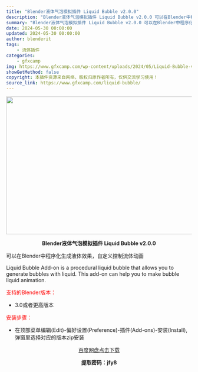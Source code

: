 ```yaml
---
title: "Blender液体气泡模拟插件 Liquid Bubble v2.0.0"
description: "Blender液体气泡模拟插件 Liquid Bubble v2.0.0 可以在Blender中程序化生成液体效果，自定义控制流体动画 Liquid Bubble Add-on is a proced..."
summary: "Blender液体气泡模拟插件 Liquid Bubble v2.0.0 可以在Blender中程序化生成液体效果，自定义控制流体动画 Liquid Bubble Add-on is a proced..."
date: 2024-05-30 00:00:00
updated: 2024-05-30 00:00:00
author: blenderit
tags: 
    - 流体插件
categories:
    - gfxcamp
img: https://www.gfxcamp.com/wp-content/uploads/2024/05/Liquid-Bubble-v2.0.0.jpg
showGetMethod: false
copyright: 本插件资源来自网络，版权归原作者所有，仅供交流学习使用！
source_link: https://www.gfxcamp.com/liquid-bubble/
---
```

<div><p><img decoding="async" class="aligncenter size-full wp-image-121788" src="https://www.gfxcamp.com/wp-content/uploads/2024/05/Liquid-Bubble-v2.0.0.jpg" data-src="https://www.gfxcamp.com/wp-content/uploads/2024/05/Liquid-Bubble-v2.0.0.jpg" alt="" width="640" height="373" data-srcset="https://www.gfxcamp.com/wp-content/uploads/2024/05/Liquid-Bubble-v2.0.0.jpg 640w, https://www.gfxcamp.com/wp-content/uploads/2024/05/Liquid-Bubble-v2.0.0-150x87.jpg 150w" data-sizes="(max-width: 640px) 100vw, 640px"></p><p style="text-align: center;"><strong>Blender液体气泡模拟插件 Liquid Bubble v2.0.0</strong></p><p data-pm-slice="1 1 []">可以在Blender中程序化生成液体效果，自定义控制流体动画</p><p data-pm-slice="1 1 []">Liquid Bubble Add-on is a procedural liquid bubble that allows you to generate bubbles with liquid. This add-on can help you to make bubble liquid animation.</p><p style="text-align: left;"><span style="color: #ff0000;">支持的Blender版本：</span></p><ul>
<li style="text-align: left;">3.0或者更高版本</li>
</ul><p style="text-align: left;"><span style="color: #ff0000;">安装步骤：</span></p><ul>
<li>在顶部菜单编辑(Edit)-偏好设置(Preference)-插件(Add-ons)-安装(Install),弹窗里选择对应的版本zip安装</li>
</ul><p style="text-align: center;"><a class="maxbutton-3 maxbutton maxbutton-baidu" target="_blank" rel="noopener" href="https://pan.baidu.com/s/19C5uSpT3flwHgMp7RCJGHQ?pwd=jfy8"><span class="mb-text">百度网盘点击下载</span></a></p><p style="text-align: center;"><strong>提取密码：jfy8</strong></p></div>